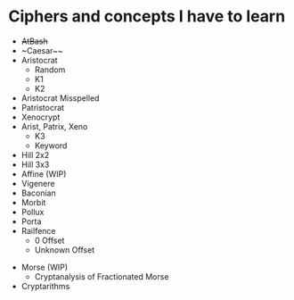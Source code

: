 # Ciphers and concepts I have to learn

* ~~AtBash~~
* ~Caesar~~
* Aristocrat
  - Random
  - K1
  - K2
* Aristocrat Misspelled
* Patristocrat
* Xenocrypt
* Arist, Patrix, Xeno
  - K3
  - Keyword
* Hill 2x2
* Hill 3x3
* Affine (WIP)
* Vigenere
* Baconian
* Morbit
* Pollux
* Porta
* Railfence
  - 0 Offset
  - Unknown Offset
- Morse (WIP)
  * Cryptanalysis of Fractionated Morse
- Cryptarithms
